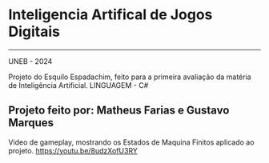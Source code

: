 # Inteligencia Artifical de Jogos Digitais 
----

UNEB - 2024

Projeto do Esquilo Espadachim, feito para a primeira avaliação da matéria de Inteligência Artificial.
LINGUAGEM - C# 

Projeto feito por: Matheus Farias e Gustavo Marques 
----

Video de gameplay, mostrando os Estados de Maquina Finitos aplicado ao projeto.
https://youtu.be/8udzXofU3RY
